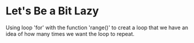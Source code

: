 # Let's Be a Bit Lazy

Using loop 'for' with the function 'range()' to creat a loop that we have an idea of how many times we want the loop to repeat.
